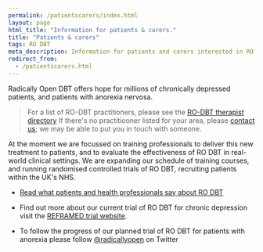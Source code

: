 ```yaml
---
permalink: /patientscarers/index.html
layout: page
html_title: "Information for patients & carers."
title: "Patients & carers"
tags: RO DBT
meta_description: Information for patients and carers interested in RO DBT
redirect_from:
  - /patientscarers.html
---
```



<!-- ![](/images/holdinghands.png) -->


Radically Open DBT offers hope for millions of chronically depressed patients, and patients with anorexia nervosa.

> For a list of RO-DBT practitioners, please see the [RO-DBT therapist directory](http://www.radicallyopen.net/therapist-directory/index.html)
> If there's no practitiooner listed for your area, please [contact us](/contact/); we may be able to put you in touch with someone.

At the moment we are focussed on training professionals to deliver this new treatment to patients, and to evaluate the effectiveness of RO DBT in real-world clinical settings. We are expanding our schedule of training courses, and running randomised controlled trials of RO DBT, recruiting patients within the UK's NHS.

- [Read what patients and health professionals say about RO DBT](/about/quotes/)

- Find out more about our current trial of RO DBT for chronic depression visit the [REFRAMED trial website](http://www.reframed.org.uk).

- To follow the progress of our planned trial of RO DBT for patients with anorexia please follow [@radicallyopen](http://twitter.com/radicallyopen) on Twitter



